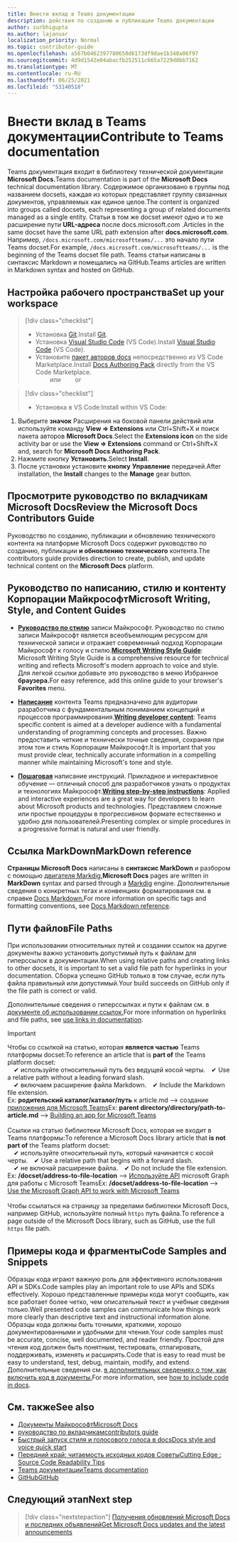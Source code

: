 ```yaml
---
title: Внести вклад в Teams документации
description: действия по созданию и публикации Teams документации
author: surbhigupta
ms.author: lajanuar
localization_priority: Normal
ms.topic: contributor-guide
ms.openlocfilehash: a567b0462397780650d6173df9dae1b340a06f97
ms.sourcegitcommit: 4d9d1542e04abacfb252511c665a7229d8bb7162
ms.translationtype: MT
ms.contentlocale: ru-RU
ms.lasthandoff: 06/25/2021
ms.locfileid: "53140518"
---
```

# <a name="contribute-to-teams-documentation"></a><span data-ttu-id="b50f0-103">Внести вклад в Teams документации</span><span class="sxs-lookup"><span data-stu-id="b50f0-103">Contribute to Teams documentation</span></span>

<span data-ttu-id="b50f0-104">Teams документация входит в библиотеку технической документации **Microsoft Docs.**</span><span class="sxs-lookup"><span data-stu-id="b50f0-104">Teams documentation is part of the **Microsoft Docs** technical documentation library.</span></span> <span data-ttu-id="b50f0-105">Содержимое организовано в группы под названием docsets, каждая из которых представляет группу связанных документов, управляемых как единое целое.</span><span class="sxs-lookup"><span data-stu-id="b50f0-105">The content is organized into groups called docsets, each representing a group of related documents managed as a single entity.</span></span> <span data-ttu-id="b50f0-106">Статьи в том же docset имеют одно и то же расширение пути **URL-адреса** после docs.microsoft.com .</span><span class="sxs-lookup"><span data-stu-id="b50f0-106">Articles in the same docset have the same URL path extension after **docs.microsoft.com**.</span></span> <span data-ttu-id="b50f0-107">Например, `/docs.microsoft.com/microsoftteams/...` это начало пути Teams docset.</span><span class="sxs-lookup"><span data-stu-id="b50f0-107">For example, `/docs.microsoft.com/microsoftteams/...` is the beginning of the Teams docset file path.</span></span> <span data-ttu-id="b50f0-108">Teams статьи написаны в синтаксис Markdown и помещались на GitHub.</span><span class="sxs-lookup"><span data-stu-id="b50f0-108">Teams articles are written in Markdown syntax and hosted on GitHub.</span></span>

## <a name="set-up-your-workspace"></a><span data-ttu-id="b50f0-109">Настройка рабочего пространства</span><span class="sxs-lookup"><span data-stu-id="b50f0-109">Set up your workspace</span></span>

> [!div class="checklist"]
>
> * <span data-ttu-id="b50f0-110">Установка [Git](https://git-scm.com/book/en/v2/Getting-Started-Installing-Git).</span><span class="sxs-lookup"><span data-stu-id="b50f0-110">Install [Git](https://git-scm.com/book/en/v2/Getting-Started-Installing-Git).</span></span>
> * <span data-ttu-id="b50f0-111">Установка [Visual Studio Code](https://code.visualstudio.com/) (VS Code).</span><span class="sxs-lookup"><span data-stu-id="b50f0-111">Install [Visual Studio Code](https://code.visualstudio.com/) (VS Code).</span></span>
> * <span data-ttu-id="b50f0-112">Установите [пакет авторов docs](https://marketplace.visualstudio.com/items?itemName=docsmsft.docs-authoring-pack) непосредственно из VS Code Marketplace.</span><span class="sxs-lookup"><span data-stu-id="b50f0-112">Install [Docs Authoring Pack](https://marketplace.visualstudio.com/items?itemName=docsmsft.docs-authoring-pack) directly from the VS Code Marketplace.</span></span>
<br><span data-ttu-id="b50f0-113">&emsp;&emsp; или</span><span class="sxs-lookup"><span data-stu-id="b50f0-113">&emsp;&emsp; or</span></span>

> [!div class="checklist"]
>
> * <span data-ttu-id="b50f0-114">Установка в VS Code:</span><span class="sxs-lookup"><span data-stu-id="b50f0-114">Install within VS Code:</span></span>

   1. <span data-ttu-id="b50f0-115">Выберите **значок** Расширения на боковой панели действий или используйте команду **View => Extensions** или Ctrl+Shift+X и поиск пакета авторов **Microsoft Docs**.</span><span class="sxs-lookup"><span data-stu-id="b50f0-115">Select the **Extensions icon** on the side activity bar or use the **View => Extensions** command or Ctrl+Shift+X and, search for **Microsoft Docs Authoring Pack**.</span></span>
   1. <span data-ttu-id="b50f0-116">Нажмите кнопку **Установить**.</span><span class="sxs-lookup"><span data-stu-id="b50f0-116">Select **Install**.</span></span>
   1. <span data-ttu-id="b50f0-117">После установки установите **кнопку** **Управление** передачей.</span><span class="sxs-lookup"><span data-stu-id="b50f0-117">After installation, the **Install** changes to the **Manage** gear button.</span></span>

## <a name="review-the-microsoft-docs-contributors-guide"></a><span data-ttu-id="b50f0-118">Просмотрите руководство по вкладчикам Microsoft Docs</span><span class="sxs-lookup"><span data-stu-id="b50f0-118">Review the Microsoft Docs Contributors Guide</span></span>

<span data-ttu-id="b50f0-119">Руководство по созданию, публикации и обновлению технического контента на платформе Microsoft Docs содержит руководство по созданию, публикации **и обновлению технического** контента.</span><span class="sxs-lookup"><span data-stu-id="b50f0-119">The contributors guide provides direction to create, publish, and update technical content on the **Microsoft Docs** platform.</span></span> 

## <a name="microsoft-writing-style-and-content-guides"></a><span data-ttu-id="b50f0-120">Руководство по написанию, стилю и контенту Корпорации Майкрософт</span><span class="sxs-lookup"><span data-stu-id="b50f0-120">Microsoft Writing, Style, and Content Guides</span></span>

* <span data-ttu-id="b50f0-121">**[Руководство по стилю](/style-guide/welcome)** записи Майкрософт. Руководство по стилю записи Майкрософт является всеобъемлющим ресурсом для технической записи и отражает современный подход Корпорации Майкрософт к голосу и стилю.</span><span class="sxs-lookup"><span data-stu-id="b50f0-121">**[Microsoft Writing Style Guide](/style-guide/welcome)**: Microsoft Writing Style Guide is a comprehensive resource for technical writing and reflects Microsoft's modern approach to voice and style.</span></span> <span data-ttu-id="b50f0-122">Для легкой ссылки добавьте это руководство в меню Избранное **браузера.**</span><span class="sxs-lookup"><span data-stu-id="b50f0-122">For easy reference, add this online guide to your browser's **Favorites** menu.</span></span>

* <span data-ttu-id="b50f0-123">**[Написание](/style-guide/developer-content/)** контента Teams предназначено для аудитории разработчика с фундаментальным пониманием концепций и процессов программирования.</span><span class="sxs-lookup"><span data-stu-id="b50f0-123">**[Writing developer content](/style-guide/developer-content/)**: Teams specific content is aimed at a developer audience with a fundamental understanding of programming concepts and processes.</span></span> <span data-ttu-id="b50f0-124">Важно предоставить четкие и технически точные сведения, сохраняя при этом тон и стиль Корпорации Майкрософт.</span><span class="sxs-lookup"><span data-stu-id="b50f0-124">It is important that you must provide clear, technically accurate information in a compelling manner while maintaining Microsoft's tone and style.</span></span>

* <span data-ttu-id="b50f0-125">**[Пошаговая](/style-guide/procedures-instructions/writing-step-by-step-instructions)** написание инструкций. Прикладное и интерактивное обучение — отличный способ для разработчиков узнать о продуктах и технологиях Майкрософт.</span><span class="sxs-lookup"><span data-stu-id="b50f0-125">**[Writing step-by-step instructions](/style-guide/procedures-instructions/writing-step-by-step-instructions)**: Applied and interactive experiences are a great way for developers to learn about Microsoft products and technologies.</span></span> <span data-ttu-id="b50f0-126">Представляем сложные или простые процедуры в прогрессивном формате естественно и удобно для пользователей.</span><span class="sxs-lookup"><span data-stu-id="b50f0-126">Presenting complex or simple procedures in a progressive format is natural and user friendly.</span></span>

## <a name="markdown-reference"></a><span data-ttu-id="b50f0-127">Ссылка MarkDown</span><span class="sxs-lookup"><span data-stu-id="b50f0-127">MarkDown reference</span></span>

<span data-ttu-id="b50f0-128">**Страницы Microsoft Docs** написаны в **синтаксис MarkDown** и разбором с помощью [двигателя Markdig.](https://github.com/lunet-io/markdig)</span><span class="sxs-lookup"><span data-stu-id="b50f0-128">**Microsoft Docs** pages are written in **MarkDown** syntax and parsed through a [Markdig](https://github.com/lunet-io/markdig) engine.</span></span> <span data-ttu-id="b50f0-129">Дополнительные сведения о конкретных тегах и конвенциях форматирования см. в справке [Docs Markdown.](/contribute/markdown-reference)</span><span class="sxs-lookup"><span data-stu-id="b50f0-129">For more information on specific tags and formatting conventions, see [Docs Markdown reference](/contribute/markdown-reference).</span></span>

## <a name="file-paths"></a><span data-ttu-id="b50f0-130">Пути файлов</span><span class="sxs-lookup"><span data-stu-id="b50f0-130">File Paths</span></span>

<span data-ttu-id="b50f0-131">При использовании относительных путей и создании ссылок на другие документы важно установить допустимый путь к файлам для гиперссылок в документации.</span><span class="sxs-lookup"><span data-stu-id="b50f0-131">When using relative paths and creating links to other docsets, it is important to set a valid file path for hyperlinks in your documentation.</span></span> <span data-ttu-id="b50f0-132">Сборка успешно GitHub только в том случае, если путь файла правильный или допустимый.</span><span class="sxs-lookup"><span data-stu-id="b50f0-132">Your build succeeds on GitHub only if the file path is correct or valid.</span></span>
 
<span data-ttu-id="b50f0-133">Дополнительные сведения о гиперссылках и пути к файлам см. в [документе об использовании ссылок.](/contribute/how-to-write-links)</span><span class="sxs-lookup"><span data-stu-id="b50f0-133">For more information on hyperlinks and file paths, see [use links in documentation](/contribute/how-to-write-links).</span></span>

> [!IMPORTANT]
> <span data-ttu-id="b50f0-134">Чтобы со ссылкой на статью, которая **является частью** Teams платформы docset:</span><span class="sxs-lookup"><span data-stu-id="b50f0-134">To reference an article that is **part of** the Teams platform docset:</span></span><br>
> <span data-ttu-id="b50f0-135">&emsp;&#x2714; используйте относительный путь без ведущей косой черты.</span><span class="sxs-lookup"><span data-stu-id="b50f0-135">&emsp;&#x2714; Use a relative path without a leading forward slash.</span></span><br>
> <span data-ttu-id="b50f0-136">&emsp;&#x2714; включаем расширение файла Markdown.</span><span class="sxs-lookup"><span data-stu-id="b50f0-136">&emsp;&#x2714; Include the Markdown file extension.</span></span><br>
><span data-ttu-id="b50f0-137">Ex: **родительский каталог/каталог/путь** к article.md —> создание [приложения для Microsoft Teams](../concepts/building-an-app.md)</span><span class="sxs-lookup"><span data-stu-id="b50f0-137">Ex:  **parent directory/directory/path-to-article.md** —> [Building an app for Microsoft Teams](../concepts/building-an-app.md)</span></span> <br><br>
> <span data-ttu-id="b50f0-138">Ссылки на статью библиотеки  Microsoft Docs, которая не входит в Teams платформы:</span><span class="sxs-lookup"><span data-stu-id="b50f0-138">To reference a Microsoft Docs library article that **is not part of** the Teams platform docset:</span></span><br>
> <span data-ttu-id="b50f0-139">&emsp;&#x2714; используйте относительный путь, который начинается с косой черты.</span><span class="sxs-lookup"><span data-stu-id="b50f0-139">&emsp;&#x2714; Use a relative path that begins with a forward slash.</span></span><br>
> <span data-ttu-id="b50f0-140">&emsp;&#x2714; не включай расширение файла.</span><span class="sxs-lookup"><span data-stu-id="b50f0-140">&emsp;&#x2714; Do not include the file extension.</span></span> <br> <span data-ttu-id="b50f0-141">Ex: **/docset/address-to-file-location** —> [Используйте API](/graph/api/resources/teams-api-overview) microsoft Graph для работы с Microsoft Teams</span><span class="sxs-lookup"><span data-stu-id="b50f0-141">Ex:  **/docset/address-to-file-location** —> [Use the Microsoft Graph API to work with Microsoft Teams](/graph/api/resources/teams-api-overview)</span></span><br><br>
> <span data-ttu-id="b50f0-142">Чтобы ссылаться на страницу за пределами библиотеки Microsoft Docs, например GitHub, используйте полный `https` путь файла.</span><span class="sxs-lookup"><span data-stu-id="b50f0-142">To reference a page outside of the Microsoft Docs library, such as GitHub, use the full `https` file path.</span></span><br>

## <a name="code-samples-and-snippets"></a><span data-ttu-id="b50f0-143">Примеры кода и фрагменты</span><span class="sxs-lookup"><span data-stu-id="b50f0-143">Code Samples and Snippets</span></span>

<span data-ttu-id="b50f0-144">Образцы кода играют важную роль для эффективного использования API и SDKs.</span><span class="sxs-lookup"><span data-stu-id="b50f0-144">Code samples play an important role to use APIs and SDKs effectively.</span></span> <span data-ttu-id="b50f0-145">Хорошо представленные примеры кода могут сообщить, как все работает более четко, чем описательный текст и учебные сведения только.</span><span class="sxs-lookup"><span data-stu-id="b50f0-145">Well presented code samples can communicate how things work more clearly than descriptive text and instructional information alone.</span></span> <span data-ttu-id="b50f0-146">Образцы кода должны быть точными, краткими, хорошо документированными и удобными для чтения.</span><span class="sxs-lookup"><span data-stu-id="b50f0-146">Your code samples must be accurate, concise, well documented, and reader friendly.</span></span> <span data-ttu-id="b50f0-147">Простой для чтения код должен быть понятным, тестировать, отлагировать, поддерживать, изменять и расширять.</span><span class="sxs-lookup"><span data-stu-id="b50f0-147">Code that is easy to read must be easy to understand, test, debug, maintain, modify, and extend.</span></span> <span data-ttu-id="b50f0-148">Дополнительные сведения см. [в дополнительных сведениях о том, как включить код в документы.](/contribute/code-in-docs)</span><span class="sxs-lookup"><span data-stu-id="b50f0-148">For more information, see [how to include code in docs](/contribute/code-in-docs).</span></span>

## <a name="see-also"></a><span data-ttu-id="b50f0-149">См. также</span><span class="sxs-lookup"><span data-stu-id="b50f0-149">See also</span></span>

* [<span data-ttu-id="b50f0-150">Документы Майкрософт</span><span class="sxs-lookup"><span data-stu-id="b50f0-150">Microsoft Docs</span></span>](/)
* [<span data-ttu-id="b50f0-151">руководство по вкладчикам</span><span class="sxs-lookup"><span data-stu-id="b50f0-151">contributors guide</span></span>](/contribute)
* [<span data-ttu-id="b50f0-152">Быстрый запуск стиля и голосового голоса в docs</span><span class="sxs-lookup"><span data-stu-id="b50f0-152">Docs style and voice quick start</span></span>](/contribute/style-quick-start)
* [<span data-ttu-id="b50f0-153">Передний край: читаемость исходных кодов Советы</span><span class="sxs-lookup"><span data-stu-id="b50f0-153">Cutting Edge : Source Code Readability Tips</span></span>](/archive/msdn-magazine/2014/october/cutting-edge-source-code-readability-tips)
* [<span data-ttu-id="b50f0-154">Teams документации</span><span class="sxs-lookup"><span data-stu-id="b50f0-154">Teams documentation</span></span>](/microsoftteams/platform/overview)
* [<span data-ttu-id="b50f0-155">GitHub</span><span class="sxs-lookup"><span data-stu-id="b50f0-155">GitHub</span></span>](https://github.com/MicrosoftDocs/msteams-docs/tree/master/msteams-platform)


## <a name="next-step"></a><span data-ttu-id="b50f0-156">Следующий этап</span><span class="sxs-lookup"><span data-stu-id="b50f0-156">Next step</span></span>

> [!div class="nextstepaction"]
> [<span data-ttu-id="b50f0-157">Получения обновлений Microsoft Docs и последних объявлений</span><span class="sxs-lookup"><span data-stu-id="b50f0-157">Get Microsoft Docs updates and the latest announcements</span></span>](/teamblog)
